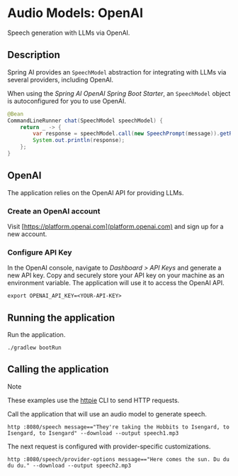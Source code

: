 # Audio Models: OpenAI

Speech generation with LLMs via OpenAI.

## Description

Spring AI provides an `SpeechModel` abstraction for integrating with LLMs via several providers, including OpenAI.

When using the _Spring AI OpenAI Spring Boot Starter_, an `SpeechModel` object is autoconfigured for you to use OpenAI.

```java
@Bean
CommandLineRunner chat(SpeechModel speechModel) {
    return _ -> {
        var response = speechModel.call(new SpeechPrompt(message)).getResult().getOutput();
        System.out.println(response);
    };
}
```

## OpenAI

The application relies on the OpenAI API for providing LLMs.

### Create an OpenAI account

Visit [https://platform.openai.com](platform.openai.com) and sign up for a new account.

### Configure API Key

In the OpenAI console, navigate to _Dashboard > API Keys_ and generate a new API key.
Copy and securely store your API key on your machine as an environment variable.
The application will use it to access the OpenAI API.

```shell
export OPENAI_API_KEY=<YOUR-API-KEY>
```

## Running the application

Run the application.

```shell
./gradlew bootRun
```

## Calling the application

> [!NOTE]
> These examples use the [httpie](https://httpie.io) CLI to send HTTP requests.

Call the application that will use an audio model to generate speech.

```shell
http :8080/speech message=="They're taking the Hobbits to Isengard, to Isengard, to Isengard" --download --output speech1.mp3
```

The next request is configured with provider-specific customizations.

```shell
http :8080/speech/provider-options message=="Here comes the sun. Du du du du." --download --output speech2.mp3
```
